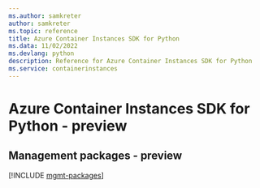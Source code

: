 ```yaml
---
ms.author: samkreter
author: samkreter
ms.topic: reference
title: Azure Container Instances SDK for Python
ms.data: 11/02/2022
ms.devlang: python
description: Reference for Azure Container Instances SDK for Python
ms.service: containerinstances
---
```

# Azure Container Instances SDK for Python - preview

## Management packages - preview
[!INCLUDE [mgmt-packages](container-instances-mgmt-index.md)]